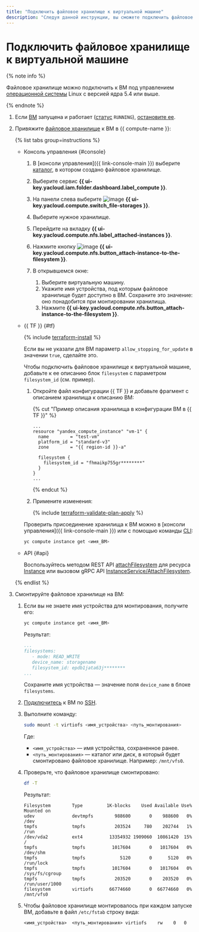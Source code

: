 ```yaml
---
title: "Подключить файловое хранилище к виртуальной машине"
description: "Следуя данной инструкции, вы сможете подключить файловое хранилище к виртуальной машине."
---
```


# Подключить файловое хранилище к виртуальной машине

{% note info %}

Файловое хранилище можно подключить к ВМ под управлением [операционной системы](../../concepts/filesystem.md#os) Linux с версией ядра 5.4 или выше.

{% endnote %}

1. Если [ВМ](../../concepts/vm.md) запущена и работает ([статус](../../concepts/vm-statuses.md) `RUNNING`), [остановите ее](../vm-control/vm-stop-and-start.md#stop).
1. Привяжите [файловое хранилище](../../concepts/filesystem.md) к ВМ в {{ compute-name }}:

   {% list tabs group=instructions %}

   - Консоль управления {#console}

     1. В [консоли управления]({{ link-console-main }}) выберите [каталог](../../../resource-manager/concepts/resources-hierarchy.md#folder), в котором создано файловое хранилище.
     1. Выберите сервис **{{ ui-key.yacloud.iam.folder.dashboard.label_compute }}**.
     1. На панели слева выберите ![image](../../../_assets/console-icons/nodes-right.svg) **{{ ui-key.yacloud.compute.switch_file-storages }}**.
     1. Выберите нужное хранилище.
     1. Перейдите на вкладку **{{ ui-key.yacloud.compute.nfs.label_attached-instances }}**.
     1. Нажмите кнопку ![image](../../../_assets/console-icons/plus.svg) **{{ ui-key.yacloud.compute.nfs.button_attach-instance-to-the-filesystem }}**.
     1. В открывшемся окне:

        1. Выберите виртуальную машину.
        1. Укажите имя устройства, под которым файловое хранилище будет доступно в ВМ. Сохраните это значение: оно понадобится при монтировании хранилища.
        1. Нажмите **{{ ui-key.yacloud.compute.nfs.button_attach-instance-to-the-filesystem }}**.

   - {{ TF }} {#tf}

      {% include [terraform-install](../../../_includes/terraform-install.md) %}

      Если вы не указали для ВМ параметр `allow_stopping_for_update` в значении `true`, сделайте это.

      Чтобы подключить файловое хранилище к виртуальной машине, добавьте к ее описанию блок `filesystem` с параметром `filesystem_id` (см. пример).

      1. Откройте файл конфигурации {{ TF }} и добавьте фрагмент с описанием хранилища к описанию ВМ:

          {% cut "Пример описания хранилища в конфигурации ВМ в {{ TF }}" %}

          ```hcl
          ...
          resource "yandex_compute_instance" "vm-1" {
            name        = "test-vm"
            platform_id = "standard-v3"
            zone        = "{{ region-id }}-a"

            filesystem {
              filesystem_id = "fhmaikp755gr********"
            }
          }
          ...
          ```

          {% endcut %}

      1. Примените изменения:

          {% include [terraform-validate-plan-apply](../../../_tutorials/terraform-validate-plan-apply.md) %}

      Проверить присоединение хранилища к ВМ можно в [консоли управления]({{ link-console-main }}) или с помощью команды [CLI](../../../cli/quickstart.md):

        ```bash
        yc compute instance get <имя_ВМ>
        ```

   - API {#api}

     Воспользуйтесь методом REST API [attachFilesystem](../../api-ref/Instance/attachFilesystem.md) для ресурса [Instance](../../api-ref/Instance/index.md) или вызовом gRPC API [InstanceService/AttachFilesystem](../../api-ref/grpc/instance_service.md#AttachFilesystem).

   {% endlist %}

1. Смонтируйте файловое хранилище на ВМ:

   1. Если вы не знаете имя устройства для монтирования, получите его:

      ```bash
      yc compute instance get <имя_ВМ>
      ```

      Результат:
 
      ```yaml
      ...
      filesystems:
         - mode: READ_WRITE
         device_name: storagename
         filesystem_id: epdb1jata63j********
      ...
      ```
 
      Сохраните имя устройства — значение поля `device_name` в блоке `filesystems`.

   1. [Подключитесь](../vm-connect/ssh.md) к ВМ по [SSH](../../../glossary/ssh-keygen.md).
 
   1. Выполните команду:
 
      ```bash
      sudo mount -t virtiofs <имя_устройства> <путь_монтирования>
      ```
 
      Где:
	  
      * `<имя_устройства>` — имя устройства, сохраненное ранее.
      * `<путь_монтирования>` — каталог или диск, в который будет смонтировано файловое хранилище. Например: `/mnt/vfs0`.

   1. Проверьте, что файловое хранилище смонтировано:

      ```bash
      df -T
      ```

      Результат:

      ```text
      Filesystem        Type         1K-blocks    Used Available Use% Mounted on
      udev              devtmpfs        988600       0    988600   0% /dev
      tmpfs             tmpfs           203524     780    202744   1% /run
      /dev/vda2         ext4          13354932 1909060  10861420  15% /
      tmpfs             tmpfs          1017604       0   1017604   0% /dev/shm
      tmpfs             tmpfs             5120       0      5120   0% /run/lock
      tmpfs             tmpfs          1017604       0   1017604   0% /sys/fs/cgroup
      tmpfs             tmpfs           203520       0    203520   0% /run/user/1000
      filesystem        virtiofs      66774660       0  66774660   0% /mnt/vfs0
      ```

   1. Чтобы файловое хранилище монтировалось при каждом запуске ВМ, добавьте в файл `/etc/fstab` строку вида:
   
      ```
      <имя_устройства>  <путь_монтирования> virtiofs    rw    0   0
      ```